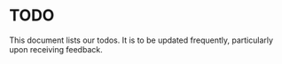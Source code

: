 # TODO 

This document lists our todos. It is to be updated frequently, particularly upon receiving feedback. 

